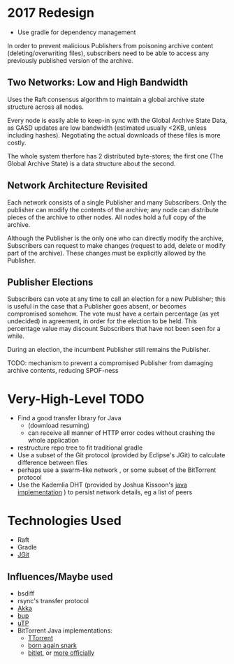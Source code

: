 2017 Redesign
============


* Use gradle for dependency management

In order to prevent malicious Publishers from poisoning archive  content (deleting/overwriting files),
subscribers  need to be able to access any previously published version of the archive.


Two Networks: Low and High Bandwidth
----------

Uses the Raft consensus algorithm to maintain a global archive state structure across all nodes.

Every node is easily able to keep-in sync with the Global Archive State Data, 
as GASD updates are low bandwidth (estimated usually <2KB, unless including hashes).
Negotiating the actual downloads of these files is more costly.

The whole system therfore has 2 distributed byte-stores;
the first one (The Global Archive State) is a data structure about the second.

Network Architecture Revisited
------

Each network consists of a single Publisher and many Subscribers.
Only the publisher can modify the contents of the archive;
any node can distribute pieces of the archive to other nodes. All nodes hold a full copy of the
archive.

Although the Publisher is the only one who can directly modify the archive,
Subscribers can request to make changes (request to add, delete or modify part of the archive).
These changes must be explicitly allowed by the Publisher.


Publisher Elections
--------

Subscribers can vote at any time to call an election for a new Publisher; 
this is useful in the case that a Publisher goes absent, or becomes compromised somehow.
The vote must have a certain percentage (as yet undecided) in agreement, in order for the election to be held.
This percentage value may discount Subscribers that have not been seen for a while.

During an election, the incumbent Publisher still remains the Publisher.

TODO: mechanism to prevent a compromised Publisher from damaging archive contents, reducing SPOF-ness



Very-High-Level TODO
===

* Find a good transfer library for Java
    - (download resuming)
    - can receive all manner of HTTP error codes without crashing the whole application
* restructure repo tree to fit traditional gradle
* Use a subset of the Git protocol (provided by Eclipse's JGit) to calculate difference between files
* perhaps use a swarm-like network , or some subset of the BitTorrent protocol
* Use the Kademlia DHT (provided by Joshua Kissoon's [java implementation](https://github.com/JoshuaKissoon/Kademlia) ) to persist network details, eg a list of peers


Technologies Used
================

* Raft
* Gradle
* [JGit](http://www.eclipse.org/jgit/)

Influences/Maybe used
-----
* bsdiff
* rsync's transfer protocol
* [Akka](https://en.wikipedia.org/wiki/Akka_%28toolkit%29)
* [bup](https://github.com/bup/bup)
* [uTP](https://github.com/bittorrent/libutp)
* BitTorrent Java implementations:
    - [TTorrent](https://github.com/mpetazzoni/ttorrent)
    - [born again snark](https://github.com/akerigan/born-again-snark)
    - [bitlet](https://github.com/Toilal/bitlet), or [more officially](https://github.com/bitletorg/bitlet)
